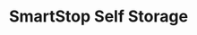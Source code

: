 ---
title: "SmartStop Self Storage"
url: /vancouver/smartstop-self-storage/
shop: storage rental
---